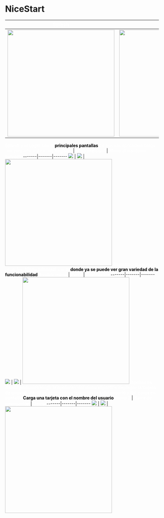 # NiceStart
<b style="color:white">Splash</b> | <b style="color:white">login</b> | <b style="color:white">Main1</b>
-------|-------|-------
<img src="app/doc/img/Splash.PNG" width="350"> | <img src="app/doc/img/Login.PNG" width="350"> | <img src="app/doc/img/Main.PNG" width="350">
<span style="color:white"><b>Splash</b> y el <b>Login</b> son la <b style="color:Black">principales pantallas</b> de nuestra aplicacion carga una pequeña animacion</span>
<b style="color:white">Registro</b> | <b style="color:white">Main principal</b> | <b style="color:white">Menu al mantener pulsado</b>
-------|-------|-------
![](app/doc/img/Registro.PNG) | ![](app/doc/img/RegistroEdit.PNG) | <img src="app/doc/img/MenuAlien.PNG" width="350">
<span style="color:white"><b>Registro</b> para nuevos usuarios, <b>Menu principal</b> son la <b style="color:Black">donde ya se puede ver gran variedad de la funcionabilidad</b></span>
<b style="color:white">Appbar menu</b> | <b style="color:white">Perfil</b> | <b style="color:white">Deplegable</b>
-------|-------|-------
![](app/doc/img/Appbar.PNG) | ![](app/doc/img/AppbarAlert.PNG) | <img src="app/doc/img/Card.PNG" width="350">
<span style="color:white"><b>Appbar es donde podemos elegir la opciones del menu el perfil o deplegar la tarjeta de usuario</b>, <b>Perfil es donde salen todos los link del usuario y los carga en pantalla</b> <b style="color:Black">Carga una tarjeta con el nombre del usuario</b></span>
<b style="color:white">menu 2</b> | <b style="color:white">Barra de navegacion</b> | <b style="color:white">Demo</b>
-------|-------|-------
![](app/doc/img/Main2.PNG) | ![](app/doc/img/Navegacionbar.PNG) | <img src="app/doc/img/Perfilload.PNG" width="350">
